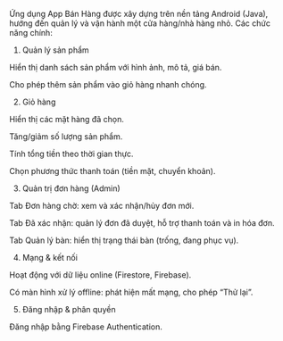 Ứng dụng App Bán Hàng được xây dựng trên nền tảng Android (Java), hướng đến quản lý và vận hành một cửa hàng/nhà hàng nhỏ. Các chức năng chính:

1. Quản lý sản phẩm

Hiển thị danh sách sản phẩm với hình ảnh, mô tả, giá bán.

Cho phép thêm sản phẩm vào giỏ hàng nhanh chóng.

2. Giỏ hàng

Hiển thị các mặt hàng đã chọn.

Tăng/giảm số lượng sản phẩm.

Tính tổng tiền theo thời gian thực.

Chọn phương thức thanh toán (tiền mặt, chuyển khoản).

3. Quản trị đơn hàng (Admin)

Tab Đơn hàng chờ: xem và xác nhận/hủy đơn mới.

Tab Đã xác nhận: quản lý đơn đã duyệt, hỗ trợ thanh toán và in hóa đơn.

Tab Quản lý bàn: hiển thị trạng thái bàn (trống, đang phục vụ).

4. Mạng & kết nối

Hoạt động với dữ liệu online (Firestore, Firebase).

Có màn hình xử lý offline: phát hiện mất mạng, cho phép “Thử lại”.

5. Đăng nhập & phân quyền

Đăng nhập bằng Firebase Authentication.
